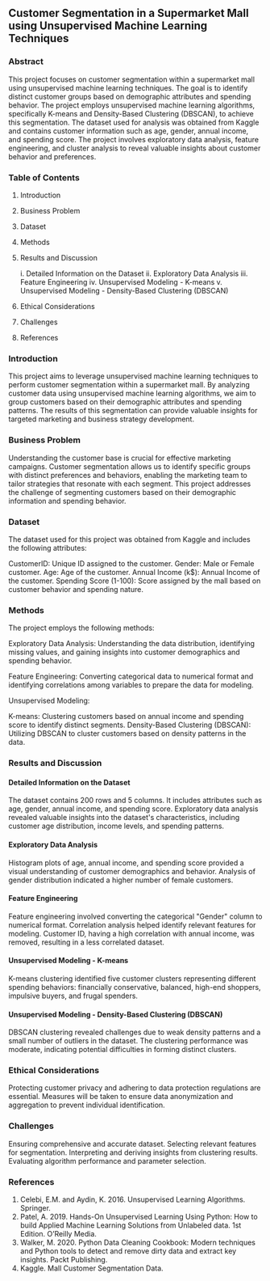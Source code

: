 ## Customer Segmentation in a Supermarket Mall using Unsupervised Machine Learning Techniques

### Abstract
This project focuses on customer segmentation within a supermarket mall using unsupervised machine learning techniques. The goal is to identify distinct customer groups based on demographic attributes and spending behavior. The project employs unsupervised machine learning algorithms, specifically K-means and Density-Based Clustering (DBSCAN), to achieve this segmentation. The dataset used for analysis was obtained from Kaggle and contains customer information such as age, gender, annual income, and spending score. The project involves exploratory data analysis, feature engineering, and cluster analysis to reveal valuable insights about customer behavior and preferences.

### Table of Contents
1. Introduction
2. Business Problem
3. Dataset
4. Methods
5. Results and Discussion
   
   i. Detailed Information on the Dataset
   ii. Exploratory Data Analysis
   iii. Feature Engineering
   iv. Unsupervised Modeling - K-means
   v. Unsupervised Modeling - Density-Based Clustering (DBSCAN)        
6. Ethical Considerations
7. Challenges
8. References

### Introduction
This project aims to leverage unsupervised machine learning techniques to perform customer segmentation within a supermarket mall. By analyzing customer data using unsupervised machine learning algorithms, we aim to group customers based on their demographic attributes and spending patterns. The results of this segmentation can provide valuable insights for targeted marketing and business strategy development.

### Business Problem
Understanding the customer base is crucial for effective marketing campaigns. Customer segmentation allows us to identify specific groups with distinct preferences and behaviors, enabling the marketing team to tailor strategies that resonate with each segment. This project addresses the challenge of segmenting customers based on their demographic information and spending behavior.

### Dataset
The dataset used for this project was obtained from Kaggle and includes the following attributes:

CustomerID: Unique ID assigned to the customer.
Gender: Male or Female customer.
Age: Age of the customer.
Annual Income (k$): Annual Income of the customer.
Spending Score (1-100): Score assigned by the mall based on customer behavior and spending nature.

### Methods
The project employs the following methods:

Exploratory Data Analysis: Understanding the data distribution, identifying missing values, and gaining insights into customer demographics and spending behavior.

Feature Engineering: Converting categorical data to numerical format and identifying correlations among variables to prepare the data for modeling.

Unsupervised Modeling:

K-means: Clustering customers based on annual income and spending score to identify distinct segments.
Density-Based Clustering (DBSCAN): Utilizing DBSCAN to cluster customers based on density patterns in the data.

### Results and Discussion

 #### Detailed Information on the Dataset
The dataset contains 200 rows and 5 columns. It includes attributes such as age, gender, annual income, and spending score. Exploratory data analysis revealed valuable insights into the dataset's characteristics, including customer age distribution, income levels, and spending patterns.

 #### Exploratory Data Analysis
Histogram plots of age, annual income, and spending score provided a visual understanding of customer demographics and behavior. Analysis of gender distribution indicated a higher number of female customers.

#### Feature Engineering
Feature engineering involved converting the categorical "Gender" column to numerical format. Correlation analysis helped identify relevant features for modeling. Customer ID, having a high correlation with annual income, was removed, resulting in a less correlated dataset.

 #### Unsupervised Modeling - K-means
K-means clustering identified five customer clusters representing different spending behaviors: financially conservative, balanced, high-end shoppers, impulsive buyers, and frugal spenders.

 #### Unsupervised Modeling - Density-Based Clustering (DBSCAN)
DBSCAN clustering revealed challenges due to weak density patterns and a small number of outliers in the dataset. The clustering performance was moderate, indicating potential difficulties in forming distinct clusters.

### Ethical Considerations
Protecting customer privacy and adhering to data protection regulations are essential. Measures will be taken to ensure data anonymization and aggregation to prevent individual identification.

### Challenges
Ensuring comprehensive and accurate dataset.
Selecting relevant features for segmentation.
Interpreting and deriving insights from clustering results.
Evaluating algorithm performance and parameter selection.

### References
1.	Celebi, E.M. and Aydin, K. 2016. Unsupervised Learning Algorithms. Springer.
2.	Patel, A. 2019. Hands-On Unsupervised Learning Using Python: How to build Applied Machine Learning Solutions from Unlabeled data. 1st Edition. O’Reilly Media.
3.	Walker, M. 2020. Python Data Cleaning Cookbook: Modern techniques and Python tools to detect and remove dirty data and extract key insights. Packt Publishing.
4.	Kaggle. Mall Customer Segmentation Data. [](https://www.kaggle.com/datasets/vjchoudhary7/customer-segmentation-tutorial-in-python)

